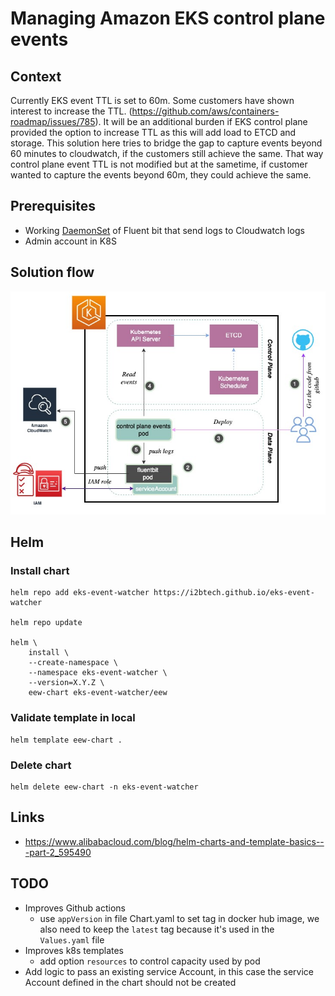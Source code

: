 # Managing Amazon EKS control plane events


## Context

Currently EKS event TTL is set to 60m. Some customers have shown interest to increase the TTL. (https://github.com/aws/containers-roadmap/issues/785). It will be an additional burden if EKS control plane provided the option to increase TTL as this will add load to ETCD and storage. This solution here tries to bridge the gap to capture events beyond 60 minutes to cloudwatch, if the customers still achieve the same. That way control plane event TTL is not modified but at the sametime, if customer wanted to capture the events beyond 60m, they could achieve the same.

## Prerequisites

- Working [DaemonSet](https://docs.aws.amazon.com/AmazonCloudWatch/latest/monitoring/Container-Insights-setup-logs-FluentBit.html) of Fluent bit that send logs to Cloudwatch logs
- Admin account in K8S

## Solution flow

![alt text](solution_flow.jpg "flow")

## Helm

### Install chart

```
helm repo add eks-event-watcher https://i2btech.github.io/eks-event-watcher

helm repo update

helm \
    install \
    --create-namespace \
    --namespace eks-event-watcher \
    --version=X.Y.Z \
    eew-chart eks-event-watcher/eew
```

### Validate template in local

```
helm template eew-chart .
```

### Delete chart

```
helm delete eew-chart -n eks-event-watcher
```

## Links

- https://www.alibabacloud.com/blog/helm-charts-and-template-basics---part-2_595490


## TODO

- Improves Github actions
    - use `appVersion` in file Chart.yaml to set tag in docker hub image, we also need to keep the `latest` tag because it's used in the `Values.yaml` file
- Improves k8s templates
    - add option `resources` to control capacity used by pod
- Add logic to pass an existing service Account, in this case the service Account defined in the chart should not be created

